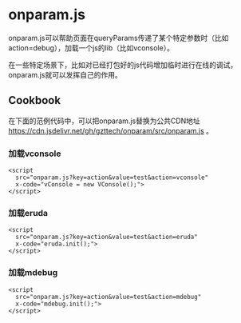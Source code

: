 # onparam.js

onparam.js可以帮助页面在queryParams传递了某个特定参数时（比如action=debug），加载一个js的lib（比如vconsole）。

在一些特定场景下，比如对已经打包好的js代码增加临时进行在线的调试，onparam.js就可以发挥自己的作用。


## Cookbook
在下面的范例代码中，可以把onparam.js替换为公共CDN地址 https://cdn.jsdelivr.net/gh/gzttech/onparam/src/onparam.js 。

### 加载vconsole

```
<script
  src="onparam.js?key=action&value=test&action=vconsole"
  x-code="vConsole = new VConsole();">
</script>
```

### 加载eruda

```
<script
  src="onparam.js?key=action&value=test&action=eruda"
  x-code="eruda.init();">
</script>
```

### 加载mdebug

```
<script
  src="onparam.js?key=action&value=test&action=mdebug"
  x-code="mdebug.init();">
</script>
```
